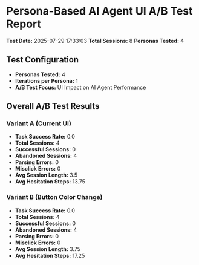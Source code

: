 # Persona-Based AI Agent UI A/B Test Report
**Test Date:** 2025-07-29 17:33:03
**Total Sessions:** 8
**Personas Tested:** 4

## Test Configuration
- **Personas Tested:** 4
- **Iterations per Persona:** 1
- **A/B Test Focus:** UI Impact on AI Agent Performance

## Overall A/B Test Results
### Variant A (Current UI)
- **Task Success Rate:** 0.0
- **Total Sessions:** 4
- **Successful Sessions:** 0
- **Abandoned Sessions:** 4
- **Parsing Errors:** 0
- **Misclick Errors:** 0
- **Avg Session Length:** 3.5
- **Avg Hesitation Steps:** 13.75

### Variant B (Button Color Change)
- **Task Success Rate:** 0.0
- **Total Sessions:** 4
- **Successful Sessions:** 0
- **Abandoned Sessions:** 4
- **Parsing Errors:** 0
- **Misclick Errors:** 0
- **Avg Session Length:** 3.75
- **Avg Hesitation Steps:** 17.25
